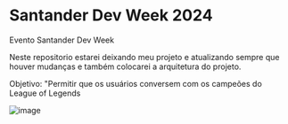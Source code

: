 # Santander Dev Week 2024
Evento Santander Dev Week

Neste repositorio estarei deixando meu projeto e atualizando sempre que houver mudanças e também colocarei a arquitetura do projeto.

Objetivo: "Permitir que os usuários conversem com os campeões do League of Legends

![image](https://github.com/devvcampos/Santander-Dev-Week-2024/assets/90489838/c88119e9-2a61-4dd7-b8c3-a2b5c9ecdfc2)
